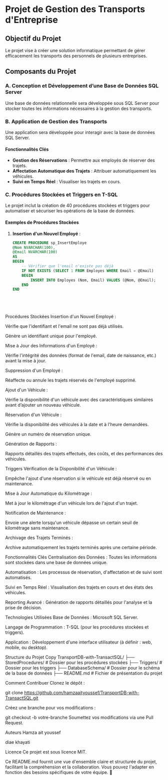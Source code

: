 # Projet de Gestion des Transports d'Entreprise

## Objectif du Projet
Le projet vise à créer une solution informatique permettant de gérer efficacement les transports des personnels de plusieurs entreprises.

## Composants du Projet

### A. Conception et Développement d’une Base de Données SQL Server
Une base de données relationnelle sera développée sous SQL Server pour stocker toutes les informations nécessaires à la gestion des transports.

### B. Application de Gestion des Transports
Une application sera développée pour interagir avec la base de données SQL Server.

#### Fonctionnalités Clés
- **Gestion des Réservations** : Permettre aux employés de réserver des trajets.
- **Affectation Automatique des Trajets** : Attribuer automatiquement les véhicules.
- **Suivi en Temps Réel** : Visualiser les trajets en cours.

### C. Procédures Stockées et Triggers en T-SQL
Le projet inclut la création de 40 procédures stockées et triggers pour automatiser et sécuriser les opérations de la base de données.

#### Exemples de Procédures Stockées
1. **Insertion d'un Nouvel Employé** :
   ```sql
   CREATE PROCEDURE sp_InsertEmploye
   @Nom NVARCHAR(100),
   @Email NVARCHAR(100)
   AS
   BEGIN
       -- Vérifier que l'email n'existe pas déjà
       IF NOT EXISTS (SELECT 1 FROM Employes WHERE Email = @Email)
       BEGIN
           INSERT INTO Employes (Nom, Email) VALUES (@Nom, @Email);
       END
   END






Procédures Stockées
Insertion d'un Nouvel Employé :

Vérifie que l'identifiant et l'email ne sont pas déjà utilisés.

Génère un identifiant unique pour l'employé.

Mise à Jour des Informations d'un Employé :

Vérifie l'intégrité des données (format de l'email, date de naissance, etc.) avant la mise à jour.

Suppression d'un Employé :

Réaffecte ou annule les trajets réservés de l'employé supprimé.

Ajout d'un Véhicule :

Vérifie la disponibilité d'un véhicule avec des caractéristiques similaires avant d’ajouter un nouveau véhicule.

Réservation d'un Véhicule :

Vérifie la disponibilité des véhicules à la date et à l'heure demandées.

Génère un numéro de réservation unique.

Génération de Rapports :

Rapports détaillés des trajets effectués, des coûts, et des performances des véhicules.

Triggers
Vérification de la Disponibilité d'un Véhicule :

Empêche l'ajout d'une réservation si le véhicule est déjà réservé ou en maintenance.

Mise à Jour Automatique du Kilométrage :

Met à jour le kilométrage d'un véhicule lors de l'ajout d'un trajet.

Notification de Maintenance :

Envoie une alerte lorsqu'un véhicule dépasse un certain seuil de kilométrage sans maintenance.

Archivage des Trajets Terminés :

Archive automatiquement les trajets terminés après une certaine période.

Fonctionnalités Clés
Centralisation des Données : Toutes les informations sont stockées dans une base de données unique.

Automatisation : Les processus de réservation, d'affectation et de suivi sont automatisés.

Suivi en Temps Réel : Visualisation des trajets en cours et des états des véhicules.

Reporting Avancé : Génération de rapports détaillés pour l'analyse et la prise de décision.

Technologies Utilisées
Base de Données : Microsoft SQL Server.

Langage de Programmation : T-SQL (pour les procédures stockées et triggers).

Application : Développement d'une interface utilisateur (à définir : web, mobile, ou desktop).

Structure du Projet
Copy
TransportDB-with-TransactSQL/
├── StoredProcedures/       # Dossier pour les procédures stockées
├── Triggers/               # Dossier pour les triggers
├── DatabaseSchema/         # Dossier pour le schéma de la base de données
├── README.md               # Fichier de présentation du projet


Comment Contribuer
Clonez le dépôt :

git clone https://github.com/hamzaaityoussef/TransportDB-with-TransactSQL.git

Créez une branche pour vos modifications :


git checkout -b votre-branche
Soumettez vos modifications via une Pull Request.

Auteurs
Hamza ait youssef

diae khayati

Licence
Ce projet est sous licence MIT.

Ce README.md fournit une vue d'ensemble claire et structurée du projet, facilitant la compréhension et la collaboration. Vous pouvez l'adapter en fonction des besoins spécifiques de votre équipe. 🚀